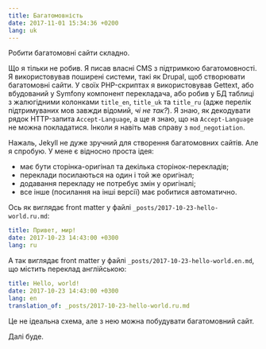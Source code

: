 ```yaml
---
title: Багатомовність
date: 2017-11-01 15:34:36 +0200
lang: uk
---
```


Робити багатомовні сайти складно.

Що я тільки не робив. Я писав власні CMS з підтримкою багатомовності.
Я використовував поширені системи, такі як Drupal, щоб створювати
багатомовні сайти. У своїх PHP-скриптах я використовував Gettext,
або вбудований у Symfony компонент перекладача, або робив у БД таблиці
з жалюгідними колонками `title_en`, `title_uk` та `title_ru` (адже перелік
підтримуваних мов завжди відомий, _чі не так?_). Я знаю, як декодувати
рядок HTTP-запита `Accept-Language`, а ще я знаю, що на `Accept-Language`
не можна покладатися. Інколи я навіть мав справу з `mod_negotiation`.

Нажаль, Jekyll не дуже зручний для створення багатомовних сайтів.
Але я спробую. У мене є відносно проста ідея:

- має бути сторінка-оригінал та декілька сторінок-перекладів;
- переклади посилаються на один і той же оригінал;
- додавання перекладу не потребує змін у оригіналі;
- все інше (посилання на інші версії) має робитися автоматично.

Ось як виглядає front matter у файлі `_posts/2017-10-23-hello-world.ru.md`:

```yaml
title: Привет, мир!
date: 2017-10-23 14:43:00 +0300
lang: ru
```

А так виглядає front matter у файлі `_posts/2017-10-23-hello-world.en.md`,
що містить переклад англійською:

```yaml
title: Hello, world!
date: 2017-10-23 14:43:00 +0300
lang: en
translation_of: _posts/2017-10-23-hello-world.ru.md
```

Це не ідеальна схема, але з нею можна побудувати багатомовний сайт.

Далі буде.
